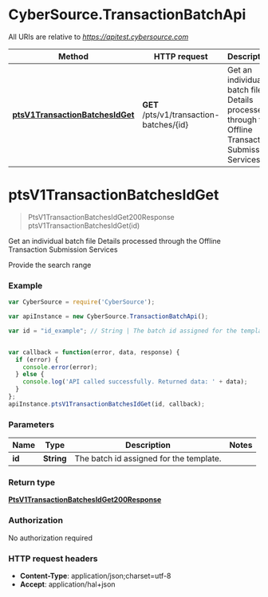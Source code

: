 # CyberSource.TransactionBatchApi

All URIs are relative to *https://apitest.cybersource.com*

Method | HTTP request | Description
------------- | ------------- | -------------
[**ptsV1TransactionBatchesIdGet**](TransactionBatchApi.md#ptsV1TransactionBatchesIdGet) | **GET** /pts/v1/transaction-batches/{id} | Get an individual batch file Details processed through the Offline Transaction Submission Services


<a name="ptsV1TransactionBatchesIdGet"></a>
# **ptsV1TransactionBatchesIdGet**
> PtsV1TransactionBatchesIdGet200Response ptsV1TransactionBatchesIdGet(id)

Get an individual batch file Details processed through the Offline Transaction Submission Services

Provide the search range

### Example
```javascript
var CyberSource = require('CyberSource');

var apiInstance = new CyberSource.TransactionBatchApi();

var id = "id_example"; // String | The batch id assigned for the template.


var callback = function(error, data, response) {
  if (error) {
    console.error(error);
  } else {
    console.log('API called successfully. Returned data: ' + data);
  }
};
apiInstance.ptsV1TransactionBatchesIdGet(id, callback);
```

### Parameters

Name | Type | Description  | Notes
------------- | ------------- | ------------- | -------------
 **id** | **String**| The batch id assigned for the template. | 

### Return type

[**PtsV1TransactionBatchesIdGet200Response**](PtsV1TransactionBatchesIdGet200Response.md)

### Authorization

No authorization required

### HTTP request headers

 - **Content-Type**: application/json;charset=utf-8
 - **Accept**: application/hal+json

